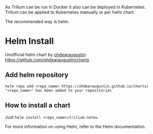 As Trilium can be run in Docker it also can be deployed in Kubernetes.
Trilium can be applied to Kubernetes manually or per helm chart.

The recommended way is helm.

# Helm Install

Unofficial helm chart by [ohdearaugustin](https://github.com/ohdearaugustin): https://github.com/ohdearaugustin/charts

## Add helm repository

```
helm repo add <repo_name> https://ohdearaugustin.github.io/charts/
"<repo_name>" has been added to your repositories
```

## How to install a chart
Just `helm install <repo_name>/trilium-notes`.

For more information on using Helm, refer to the Helm documentation.